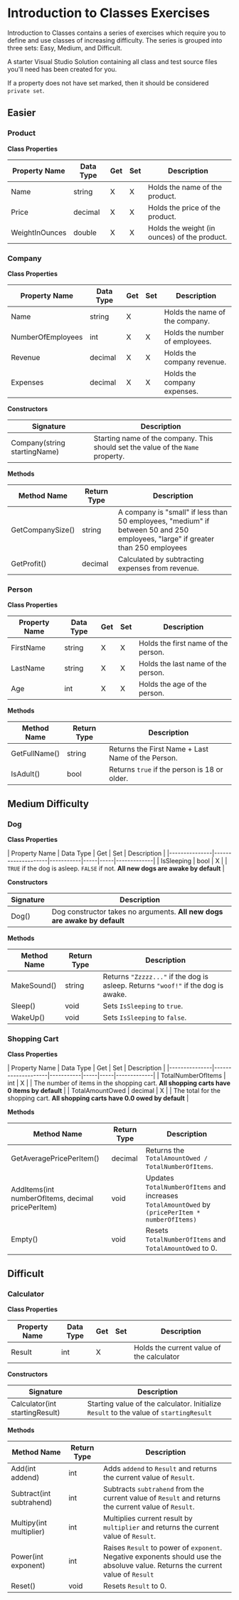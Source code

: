 # Introduction to Classes Exercises

Introduction to Classes contains a series of exercises which require you to define and use classes of increasing difficulty. The series is grouped into three sets: Easy, Medium, and Difficult.

A starter Visual Studio Solution containing all class and test source files you'll need has been created for you.

If a property does not have set marked, then it should be considered `private set`.

## Easier

### **Product**

**Class Properties**

| Property Name |  Data Type | Get | Set  | Description |
|---------------|--------------------|-----------|-----|-------------|
| Name | string | X | X | Holds the name of the product. |
| Price | decimal | X | X  | Holds the price of the product. |
| WeightInOunces | double | X | X  | Holds the weight (in ounces) of the product. |



### **Company**

**Class Properties**

| Property Name |  Data Type | Get | Set |  Description |
|---------------|--------------------|-----------|-----|-------------|
| Name | string | X | | Holds the name of the company. |
| NumberOfEmployees | int | X | X | Holds the number of employees. |
| Revenue | decimal | X | X |  Holds the company revenue. |
| Expenses | decimal | X | X | Holds the company expenses. |

**Constructors**

| Signature | Description |
|---------------|-------------|
| Company(string startingName)| Starting name of the company. This should set the value of the `Name` property. |


**Methods**

| Method Name | Return Type | Description |
|---------------|-----------|-------------|
| GetCompanySize() | string | A company is "small" if less than 50 employees, "medium" if between 50 and 250 employees, "large" if greater than 250 employees |
| GetProfit() | decimal | Calculated by subtracting expenses from revenue. |

### **Person**

**Class Properties**

| Property Name |  Data Type | Get | Set  | Description |
|---------------|--------------------|-----------|-----|-------------|
| FirstName | string | X | X | Holds the first name of the person. |
| LastName | string | X | X  | Holds the last name of the person. |
| Age | int | X | X | Holds the age of the person. |


**Methods**

| Method Name | Return Type | Description |
|---------------|-----------|-------------|
| GetFullName() | string | Returns the First Name + Last Name of the Person. |
| IsAdult() | bool | Returns `true` if the person is 18 or older. |


## Medium Difficulty

### **Dog**

**Class Properties**

| Property Name |  Data Type | Get | Set  | Description |
|---------------|--------------------|-----------|-----|-----|-------------|
| IsSleeping | bool | X | | `TRUE` if the dog is asleep. `FALSE` if not. **All new dogs are awake by default** |

**Constructors**

| Signature | Description |
|---------------|-------------|
| Dog() | Dog constructor takes no arguments. **All new dogs are awake by default** |



**Methods**

| Method Name | Return Type | Description |
|---------------|-----------|-------------|
| MakeSound() | string | Returns `"Zzzzz..."` if the dog is asleep. Returns `"woof!"` if the dog is awake.  |
| Sleep() | void | Sets `IsSleeping` to `true`.  |
| WakeUp() | void | Sets `IsSleeping` to `false`.  |

### **Shopping Cart**

**Class Properties**

| Property Name |  Data Type | Get | Set | Description |
|---------------|--------------------|-----------|-----|-----|-------------|
| TotalNumberOfItems | int | X | | The number of items in the shopping cart. **All shopping carts have 0 items by default** |
| TotalAmountOwed | decimal | X | | The total for the shopping cart. **All shopping carts have 0.0 owed by default** |

**Methods**

| Method Name | Return Type | Description |
|---------------|-----------|-------------|
| GetAveragePricePerItem() | decimal | Returns the `TotalAmountOwed / TotalNumberOfItems`.  |
| AddItems(int numberOfItems, decimal pricePerItem) | void | Updates `TotalNumberOfItems` and increases `TotalAmountOwed` by `(pricePerItem * numberOfItems)`  |
| Empty() | void | Resets `TotalNumberOfItems` and `TotalAmountOwed` to 0.  |

## Difficult

### **Calculator**
 
**Class Properties**

| Property Name |  Data Type | Get | Set |  Description |
|---------------|--------------------|-----------|-----|-------------|
| Result | int | X | |  Holds the current value of the calculator |

 
**Constructors**

| Signature | Description |
|---------------|-------------|
| Calculator(int startingResult)| Starting value of the calculator. Initialize `Result` to the value of `startingResult` |

**Methods**

| Method Name | Return Type | Description |
|---------------|-----------|-------------|
| Add(int addend) | int | Adds `addend` to `Result` and returns the current value of `Result`.  |
| Subtract(int subtrahend) | int | Subtracts `subtrahend` from the current value of `Result` and returns the current value of `Result`.  |
| Multipy(int multiplier) | int | Multiplies current result by `multiplier` and returns the current value of `Result`.  |
| Power(int exponent) | int | Raises `Result` to power of `exponent`. Negative exponents should use the absoluve value. Returns the current value of `Result`  |
| Reset() | void | Resets `Result` to 0.  |